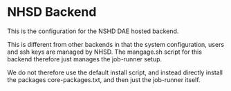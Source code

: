 # NHSD Backend

This is the configuration for the NSHD DAE hosted backend.

This is different from other backends in that the system configuration, users
and ssh keys are managed by NHSD. The mangage.sh script for this backend
therefore just manages the job-runner setup.


We do not therefore use the default install script, and instead directly
install the packages core-packages.txt, and then just the job-runner itself.
